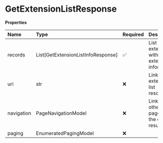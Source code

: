# GetExtensionListResponse

**Properties**

| Name       | Type                               | Required | Description                                    |
| :--------- | :--------------------------------- | :------- | :--------------------------------------------- |
| records    | List[GetExtensionListInfoResponse] | ✅       | List of extensions with extension information  |
| uri        | str                                | ❌       | Link to an extension list resource             |
| navigation | PageNavigationModel                | ❌       | Links to other pages of the current result set |
| paging     | EnumeratedPagingModel              | ❌       |                                                |

<!-- This file was generated by liblab | https://liblab.com/ -->
